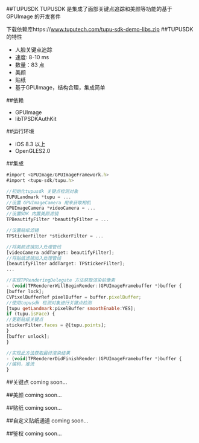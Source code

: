 ##TUPUSDK
TUPUSDK 是集成了面部关键点追踪和美颜等功能的基于GPUImage 的开发套件

下载依赖库https://www.tuputech.com/tupu-sdk-demo-libs.zip 
##TUPUSDK 的特性

* 人脸关键点追踪
*  速度: 8-10 ms
*  数量：83 点
* 美颜
* 贴纸
* 基于GPUImage，结构合理，集成简单




##依赖

* GPUImage 
* libTPSDKAuthKit

##运行环境
* iOS 8.3 以上
* OpenGLES2.0

##集成
```javascript
#import <GPUImage/GPUImageFramework.h>
#import <tupu-sdk/tupu.h>

//初始化tupusdk 关键点检测对象
TUPULandmark *tupu = ...
//设置 GPUImageCamera 用来获取相机
GPUImageCamera *videoCamera = ...
//设置SDK 内置美颜滤镜
TPBeautifyFilter *beautifyFilter = ...

//设置贴纸滤镜
TPStickerFilter *stickerFilter = ...

//将美颜滤镜加入处理管线
[videoCamera addTarget: beautifyFilter];
//将贴纸滤镜加入处理管线
[beautifyFilter addTarget: TPStickerFilter];
...

//实现TPRenderingDelegate 方法获取渲染前像素
- (void)TPRendererWillBeginRender:(GPUImageFramebuffer *)buffer {
[buffer lock];
CVPixelBufferRef pixelBuffer = buffer.pixelBuffer;
//使用tupusdk 检测对象进行关键点检测
[tupu getLandmark:pixelBuffer smoothEnable:YES];
if (tupu.isFace) {
//更新贴纸关键点
stickerFilter.faces = @[tupu.points];
}
[buffer unlock];
}

//实现此方法获取最终渲染结果
- (void)TPRendererDidFinishRender:(GPUImageFramebuffer *)buffer {
//编码，推流
}


```

##关键点
coming soon...

##美颜
coming soon...

##贴纸
coming soon...

##自定义贴纸通道
coming soon...

##鉴权
coming soon...



